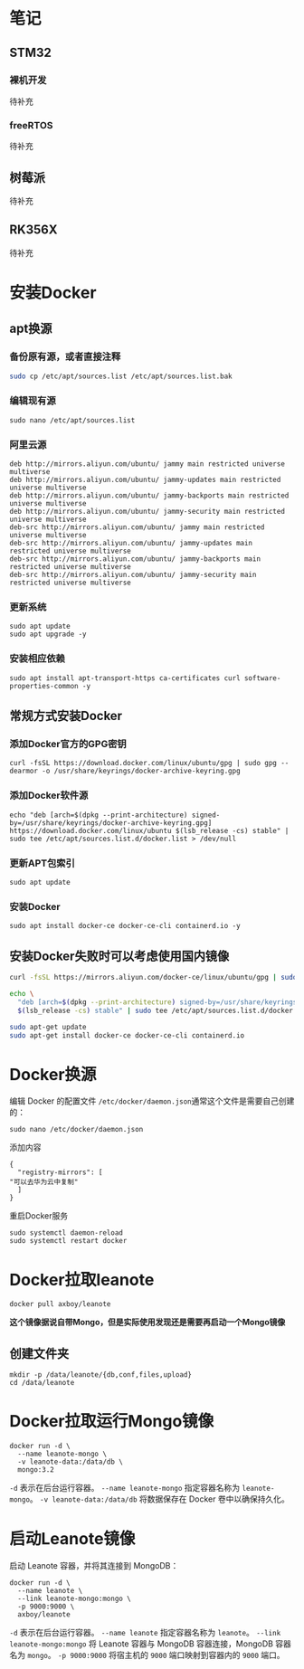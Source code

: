 # **笔记**
## **STM32**
### **裸机开发**
待补充
### **freeRTOS**
待补充
## **树莓派**
待补充
## **RK356X**
待补充

# **安装Docker**
## apt换源
### 备份原有源，或者直接注释
```bash
sudo cp /etc/apt/sources.list /etc/apt/sources.list.bak
```
### 编辑现有源
```
sudo nano /etc/apt/sources.list
```
### 阿里云源
```
deb http://mirrors.aliyun.com/ubuntu/ jammy main restricted universe multiverse
deb http://mirrors.aliyun.com/ubuntu/ jammy-updates main restricted universe multiverse
deb http://mirrors.aliyun.com/ubuntu/ jammy-backports main restricted universe multiverse
deb http://mirrors.aliyun.com/ubuntu/ jammy-security main restricted universe multiverse
deb-src http://mirrors.aliyun.com/ubuntu/ jammy main restricted universe multiverse
deb-src http://mirrors.aliyun.com/ubuntu/ jammy-updates main restricted universe multiverse
deb-src http://mirrors.aliyun.com/ubuntu/ jammy-backports main restricted universe multiverse
deb-src http://mirrors.aliyun.com/ubuntu/ jammy-security main restricted universe multiverse

```
### 更新系统
```
sudo apt update 
sudo apt upgrade -y
```
### 安装相应依赖
```
sudo apt install apt-transport-https ca-certificates curl software-properties-common -y
```
## 常规方式安装Docker
### 添加Docker官方的GPG密钥
```
curl -fsSL https://download.docker.com/linux/ubuntu/gpg | sudo gpg --dearmor -o /usr/share/keyrings/docker-archive-keyring.gpg

``` 
### 添加Docker软件源
```
echo "deb [arch=$(dpkg --print-architecture) signed-by=/usr/share/keyrings/docker-archive-keyring.gpg] https://download.docker.com/linux/ubuntu $(lsb_release -cs) stable" | sudo tee /etc/apt/sources.list.d/docker.list > /dev/null
```
### 更新APT包索引
```
sudo apt update
```
### 安装Docker
```
sudo apt install docker-ce docker-ce-cli containerd.io -y

```
## 安装Docker失败时可以考虑使用国内镜像
```bash
curl -fsSL https://mirrors.aliyun.com/docker-ce/linux/ubuntu/gpg | sudo gpg --dearmor -o /usr/share/keyrings/docker-archive-keyring.gpg

echo \
  "deb [arch=$(dpkg --print-architecture) signed-by=/usr/share/keyrings/docker-archive-keyring.gpg] https://mirrors.aliyun.com/docker-ce/linux/ubuntu \
  $(lsb_release -cs) stable" | sudo tee /etc/apt/sources.list.d/docker.list > /dev/null

sudo apt-get update
sudo apt-get install docker-ce docker-ce-cli containerd.io
```
# **Docker换源**
编辑 Docker 的配置文件 `/etc/docker/daemon.json`通常这个文件是需要自己创建的：
```
sudo nano /etc/docker/daemon.json
```
添加内容
```
{
  "registry-mirrors": [
"可以去华为云中复制"
  ]
}
```
重启Docker服务
```
sudo systemctl daemon-reload
sudo systemctl restart docker
```
# **Docker拉取leanote**
```
docker pull axboy/leanote
```
**这个镜像据说自带Mongo，但是实际使用发现还是需要再启动一个Mongo镜像**
## 创建文件夹
```
mkdir -p /data/leanote/{db,conf,files,upload}
cd /data/leanote
```
# **Docker拉取运行Mongo镜像**
```
docker run -d \
  --name leanote-mongo \
  -v leanote-data:/data/db \
  mongo:3.2
```
`-d` 表示在后台运行容器。
`--name leanote-mongo` 指定容器名称为 `leanote-mongo`。 
`-v leanote-data:/data/db` 将数据保存在 Docker 卷中以确保持久化。
# **启动Leanote镜像**
启动 Leanote 容器，并将其连接到 MongoDB：
```
docker run -d \
  --name leanote \
  --link leanote-mongo:mongo \
  -p 9000:9000 \
  axboy/leanote
```
 `-d` 表示在后台运行容器。 
 `--name leanote` 指定容器名称为 `leanote`。 
 `--link leanote-mongo:mongo` 将 Leanote 容器与 MongoDB 容器连接，MongoDB 容器名为 `mongo`。 
 `-p 9000:9000` 将宿主机的 `9000` 端口映射到容器内的 `9000` 端口。





